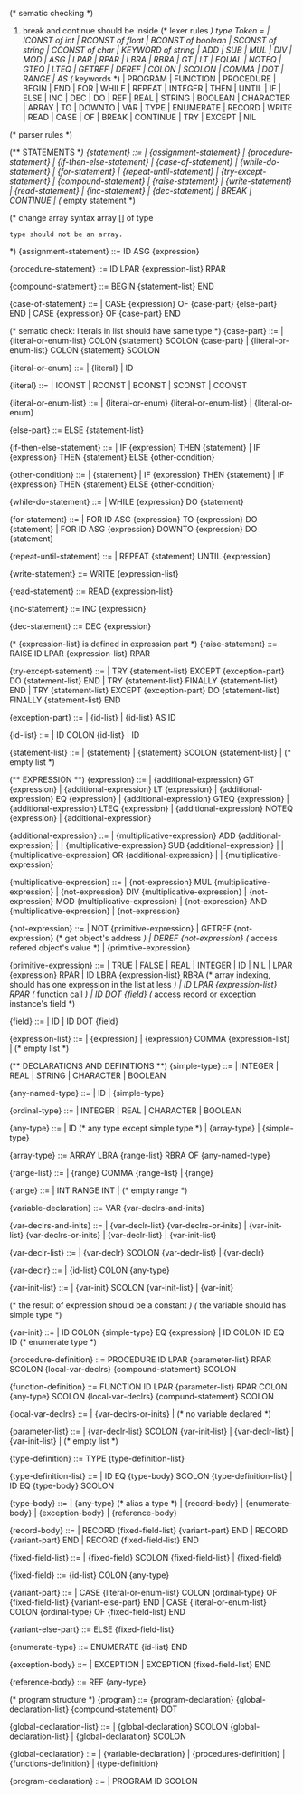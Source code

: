 (* sematic checking *)
1. break and continue should be inside 
(* lexer rules *)
type Token = 
    | ICONST of int 
    | RCONST of float
    | BCONST of boolean
    | SCONST of string
    | CCONST of char
    | KEYWORD of string
    | ADD
    | SUB
    | MUL
    | DIV
    | MOD
    | ASG
    | LPAR
    | RPAR
    | LBRA
    | RBRA
    | GT
    | LT
    | EQUAL
    | NOTEQ
    | GTEQ
    | LTEQ
    | GETREF
    | DEREF
    | COLON
    | SCOLON
    | COMMA
    | DOT
    | RANGE
    | AS
(* keywords *)
    | PROGRAM
    | FUNCTION
    | PROCEDURE
    | BEGIN
    | END
    | FOR
    | WHILE
    | REPEAT
    | INTEGER
    | THEN
    | UNTIL
    | IF
    | ELSE
    | INC
    | DEC
    | DO
    | REF
    | REAL
    | STRING
    | BOOLEAN
    | CHARACTER
    | ARRAY
    | TO
    | DOWNTO
    | VAR
    | TYPE
    | ENUMERATE
    | RECORD
    | WRITE
    | READ
    | CASE
    | OF 
    | BREAK
    | CONTINUE
    | TRY
    | EXCEPT
    | NIL


(* parser rules *)

(** STATEMENTS **)
{statement} ::=
    | {assignment-statement}
    | {procedure-statement}
    | {if-then-else-statement}
    | {case-of-statement}
    | {while-do-statement}
    | {for-statement}
    | {repeat-until-statement}
    | {try-except-statement}
    | {compound-statement}
    | {raise-statement}
    | {write-statement}
    | {read-statement}
    | {inc-statement}
    | {dec-statement}
    | BREAK
    | CONTINUE
    | (* empty statement *)

(*
    change array syntax
    array [] of type 

    type should not be an array.
*)
{assignment-statement} ::= ID ASG {expression}

{procedure-statement} ::= ID LPAR {expression-list} RPAR

{compound-statement} ::= BEGIN {statement-list} END

{case-of-statement} ::=
    | CASE {expression} OF {case-part} {else-part} END
    | CASE {expression} OF {case-part} END

(* sematic check: literals in list should have same type *)
{case-part} ::= 
    | {literal-or-enum-list} COLON {statement} SCOLON {case-part}
    | {literal-or-enum-list} COLON {statement} SCOLON 

{literal-or-enum} ::=
    | {literal}
    | ID

{literal} ::=
    | ICONST
    | RCONST
    | BCONST
    | SCONST
    | CCONST

{literal-or-enum-list} ::=
    | {literal-or-enum} {literal-or-enum-list}
    | {literal-or-enum}

{else-part} ::= ELSE {statement-list}

{if-then-else-statement} ::=
    | IF {expression} THEN {statement}
    | IF {expression} THEN {statement} ELSE {other-condition}

{other-condition} ::=
    | {statement}
    | IF {expression} THEN {statement}
    | IF {expression} THEN {statement} ELSE {other-condition}

{while-do-statement} ::= 
    | WHILE {expression} DO {statement}

{for-statement} ::=
    | FOR ID ASG {expression} TO {expression} DO {statement}
    | FOR ID ASG {expression} DOWNTO {expression} DO {statement}

{repeat-until-statement} ::= 
    | REPEAT {statement} UNTIL {expression}

{write-statement} ::= WRITE {expression-list}

{read-statement} ::= READ {expression-list}

{inc-statement} ::= INC {expression}

{dec-statement} ::= DEC {expression}

(* {expression-list} is defined in expression part *)
{raise-statement} ::= RAISE ID LPAR {expression-list} RPAR 

{try-except-satement} ::=
    | TRY {statement-list} EXCEPT {exception-part} DO {statement-list} END
    | TRY {statement-list} FINALLY {statement-list} END
    | TRY {statement-list} EXCEPT {exception-part} DO {statement-list} FINALLY {statement-list} END

{exception-part} ::=
    | {id-list}
    | {id-list} AS ID

{id-list} ::=
    | ID COLON {id-list}
    | ID

{statement-list} ::=
    | {statement}
    | {statement} SCOLON {statement-list}
    | (* empty list *)

(** EXPRESSION **)
{expression} ::= 
    | {additional-expression} GT   {expression}
    | {additional-expression} LT   {expression}
    | {additional-expression} EQ   {expression}
    | {additional-expression} GTEQ {expression}
    | {additional-expression} LTEQ {expression}
    | {additional-expression} NOTEQ {expression}
    | {additional-expression}

{additional-expression} ::= 
    | {multiplicative-expression} ADD {additional-expression} |
    | {multiplicative-expression} SUB {additional-expression} |
    | {multiplicative-expression} OR  {additional-expression} |
    | {multiplicative-expression}

{multiplicative-expression} ::= 
    | {not-expression} MUL {multiplicative-expression}
    | {not-expression} DIV {multiplicative-expression}
    | {not-expression} MOD {multiplicative-expression}
    | {not-expression} AND {multiplicative-expression}
    | {not-expression}

{not-expression} ::=
    | NOT {primitive-expression}
    | GETREF {not-expression}    (* get object's address *)
    | DEREF {not-expression}  (* access refered object's value *)
    | {primitive-expression}

{primitive-expression} ::= 
    | TRUE
    | FALSE
    | REAL
    | INTEGER
    | ID
    | NIL
    | LPAR {expression} RPAR
    | ID LBRA {expression-list} RBRA  (* array indexing, should has one expression in the list at less *)
    | ID LPAR {expression-list} RPAR  (* function call *)
    | ID DOT {field}   (* access record or exception instance's field *)

{field} ::= 
    | ID
    | ID DOT {field}

{expression-list} ::= 
    | {expression}
    | {expression} COMMA {expression-list}
    | (* empty list *)

(** DECLARATIONS AND DEFINITIONS **)
{simple-type} ::=
    | INTEGER
    | REAL
    | STRING
    | CHARACTER
    | BOOLEAN

{any-named-type} ::=
    | ID
    | {simple-type}

{ordinal-type} ::=
    | INTEGER
    | REAL
    | CHARACTER
    | BOOLEAN

{any-type} ::=
    | ID (* any type except simple type *)
    | {array-type}
    | {simple-type}

{array-type} ::= ARRAY LBRA {range-list} RBRA OF {any-named-type}

{range-list} ::=
    | {range} COMMA {range-list}
    | {range}

{range} ::=
    | INT RANGE INT
    | (* empty range *)

{variable-declaration} ::= VAR {var-declrs-and-inits}

{var-declrs-and-inits} ::=
    | {var-declr-list} {var-declrs-or-inits}
    | {var-init-list} {var-declrs-or-inits}
    | {var-declr-list}
    | {var-init-list}

{var-declr-list} ::= 
    | {var-declr} SCOLON {var-declr-list}
    | {var-declr}

{var-declr} ::= 
    | {id-list} COLON {any-type}

{var-init-list} ::= 
    | {var-init} SCOLON {var-init-list}
    | {var-init}

(* the result of expression should be a constant *)
(* the variable should has simple type *)

{var-init} ::= 
    | ID COLON {simple-type} EQ {expression} 
    | ID COLON ID EQ ID (* enumerate type *)

{procedure-definition} ::= PROCEDURE ID LPAR {parameter-list} RPAR SCOLON {local-var-declrs} {compound-statement} SCOLON

{function-definition} ::= FUNCTION ID LPAR {parameter-list} RPAR COLON {any-type} SCOLON {local-var-declrs} {compund-statement} SCOLON

{local-var-declrs} ::=
    | {var-declrs-or-inits}
    | (* no variable declared *)

{parameter-list} ::=
    | {var-declr-list} SCOLON {var-init-list}
    | {var-declr-list}
    | {var-init-list}
    | (* empty list *)

{type-definition} ::= TYPE {type-definition-list}

{type-definition-list} ::= 
    | ID EQ {type-body} SCOLON {type-definition-list}
    | ID EQ {type-body} SCOLON

{type-body} ::=
    | {any-type}   (* alias a type *)
    | {record-body}
    | {enumerate-body}
    | {exception-body}
    | {reference-body}

{record-body} ::=
    | RECORD {fixed-field-list} {variant-part} END
    | RECORD {variant-part} END
    | RECORD {fixed-field-list} END

{fixed-field-list} ::=
    | {fixed-field} SCOLON {fixed-field-list}
    | {fixed-field}

{fixed-field} ::= {id-list} COLON {any-type}

{variant-part} ::=
    | CASE {literal-or-enum-list} COLON {ordinal-type} OF {fixed-field-list} {variant-else-part} END
    | CASE {literal-or-enum-list} COLON {ordinal-type} OF {fixed-field-list} END

{variant-else-part} ::= ELSE {fixed-field-list} 

{enumerate-type} ::= ENUMERATE {id-list} END

{exception-body} ::=
    | EXCEPTION
    | EXCEPTION {fixed-field-list} END

{reference-body} ::= REF {any-type}

(* program structure *)
{program} ::= {program-declaration} {global-declaration-list} {compound-statement} DOT

{global-declaration-list} ::=
    | {global-declaration} SCOLON {global-declaration-list}
    | {global-declaration} SCOLON

{global-declaration} ::=
    | {variable-declaration}
    | {procedures-definition}
    | {functions-definition}
    | {type-definition}

{program-declaration} ::= 
    | PROGRAM ID SCOLON

